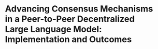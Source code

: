 # Advancing Consensus Mechanisms in a Peer-to-Peer Decentralized Large Language Model: Implementation and Outcomes
